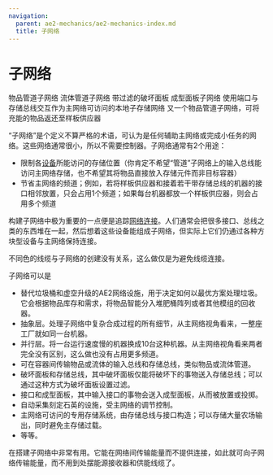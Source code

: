 ```yaml
---
navigation:
  parent: ae2-mechanics/ae2-mechanics-index.md
  title: 子网络
---
```


# 子网络

<GameScene zoom="4" interactive={true}>
<ImportStructure src="../assets/assemblies/subnet_demonstration.snbt" />

<DiamondAnnotation pos="6.5 2.5 0.5" color="#00ff00">
        物品管道子网络
    </DiamondAnnotation>

<DiamondAnnotation pos="5.5 2.5 0.5" color="#00ff00">
        流体管道子网络
    </DiamondAnnotation>

<DiamondAnnotation pos="4.5 2.5 0.5" color="#00ff00">
        带过滤的破坏面板
    </DiamondAnnotation>

<DiamondAnnotation pos="3.5 2.5 0.5" color="#00ff00">
        成型面板子网络
    </DiamondAnnotation>

<DiamondAnnotation pos="2.5 2.5 0.5" color="#00ff00">
        使用端口与存储总线交互作为主网络可访问的本地子存储网络
    </DiamondAnnotation>

<DiamondAnnotation pos="1.5 1.5 0.5" color="#00ff00">
        又一个物品管道子网络，可将充能的物品返还至样板供应器
    </DiamondAnnotation>

<IsometricCamera yaw="195" pitch="30" />
</GameScene>

“子网络”是个定义不算严格的术语，可认为是任何辅助主网络或完成小任务的网络。这些网络通常很小，所以不需要控制器。子网络通常有2个用途：

* 限制各[设备](../ae2-mechanics/devices.md)所能访问的存储位置（你肯定不希望“管道”子网络上的输入总线能访问主网络存储，也不希望其将物品直接放入存储元件而非目标容器）
* 节省主网络的频道；例如，若将样板供应器和接着若干带存储总线的机器的接口相邻放置，只会占用1个频道；如果每台机器都放一个样板供应器，则会占用多个频道

构建子网络中极为重要的一点便是追踪[网络连接](../ae2-mechanics/me-network-connections.md)。人们通常会把很多接口、总线之类的东西堆在一起，然后想着这些设备能组成子网络，但实际上它们仍通过各种方块型设备与主网络保持连接。

不同色的线缆与子网络的创建没有关系，这么做仅是为避免线缆连接。

子网络可以是

* 替代垃圾桶和虚空升级的AE2网络设施，用于决定如何以最优方案处理垃圾。它会根据物品库存和需求，将物品智能分入堆肥桶阵列或者其他模组的回收器。
* 抽象层。处理子网络中复杂合成过程的所有细节，从主网络视角看来，一整座工厂就如同一台机器。
* 并行层。将一台运行速度慢的机器换成10台这种机器。从主网络视角看来两者完全没有区别，这么做也没有占用更多频道。
* 可在容器间传输物品或流体的输入总线和存储总线，类似物品或流体管道。
* 破坏面板和存储总线，其中破坏面板仅能将破坏下的事物送入存储总线；可以通过这种方式为破坏面板设置过滤。
* 接口和成型面板，其中输入接口的事物会送入成型面板，从而被放置或投掷。
* 自动采集刻定石英的设施，受主网络的<ItemLink id="level_emitter" />调节控制。
* 主网络可访问的专用存储系统，由存储总线与接口构造；可以存储大量农场输出，同时避免主存储过载。
* 等等。

<ItemLink id="quartz_fiber" />在搭建子网络中非常有用。它能在网络间传输能量而不提供连接，如此就可向子网络传输能量，而不用到处摆能源接收器和供能线缆了。
